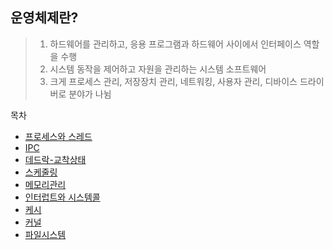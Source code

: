 ## 운영체제란?
> 1. 하드웨어를 관리하고, 응용 프로그램과 하드웨어 사이에서 인터페이스 역할을 수행
> 2. 시스템 동작을 제어하고 자원을 관리하는 시스템 소프트웨어
> 3. 크게 프로세스 관리, 저장장치 관리, 네트워킹, 사용자 관리, 디바이스 드라이버로 분야가 나뉨

목차
- [프로세스와 스레드](https://github.com/asci-00/TIL/tree/main/CS/OS/Process_Thread.md)
- [IPC](https://github.com/asci-00/TIL/blob/main/CS/OS/Process_Communication.md)
- [데드락-교착상태](https://github.com/asci-00/TIL/blob/main/CS/OS/DeadLock.md)
- [스케줄링](https://github.com/asci-00/TIL/blob/main/CS/OS/CPU_Scheduling.md)
- [메모리관리](https://github.com/asci-00/TIL/blob/main/CS/OS/MemoryManagement.md)
- [인터럽트와 시스템콜](https://github.com/asci-00/TIL/blob/main/CS/OS/Interrupt_SystemCall.md)
- [케시](https://github.com/asci-00/TIL/blob/main/CS/OS/Cache.md)
- [커널](https://github.com/asci-00/TIL/blob/main/CS/OS/Kernel.md)
- [파일시스템](https://github.com/asci-00/TIL/blob/main/CS/OS/FileSystem.md)
